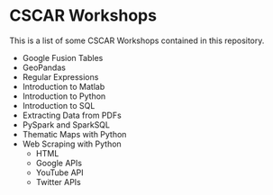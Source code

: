 # CSCAR Workshops
This is a list of some CSCAR Workshops contained in this repository.
- Google Fusion Tables
- GeoPandas
- Regular Expressions
- Introduction to Matlab
- Introduction to Python
- Introduction to SQL
- Extracting Data from PDFs
- PySpark and SparkSQL
- Thematic Maps with Python
- Web Scraping with Python
  - HTML
  - Google APIs 
  - YouTube API
  - Twitter APIs
